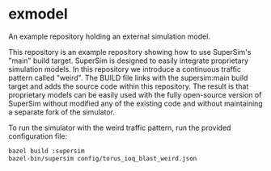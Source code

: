 # exmodel
An example repository holding an external simulation model.

This repository is an example repository showing how to use SuperSim's "main" build target.
SuperSim is designed to easily integrate proprietary simulation models.
In this repository we introduce a continuous traffic pattern called "weird".
The BUILD file links with the supersim:main build target and adds the source code within this repository.
The result is that proprietary models can be easily used with the fully open-source version of SuperSim 
without modified any of the existing code and without maintaining a separate fork of the simulator.

To run the simulator with the weird traffic pattern, run the provided configuration file:
```sh
bazel build :supersim
bazel-bin/supersim config/torus_ioq_blast_weird.json
```
